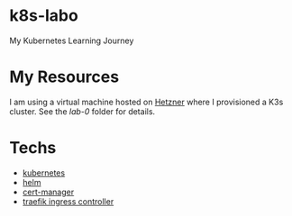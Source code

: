 # k8s-labo
My Kubernetes Learning Journey

# My Resources

I am using a virtual machine hosted on [Hetzner](https://www.hetzner.com/cloud/) where I provisioned a K3s cluster. See the *lab-0* folder for details.

# Techs

* [kubernetes](https://docs.k3s.io/)
* [helm](https://helm.sh/docs/helm/helm_install/)  
* [cert-manager](https://cert-manager.io/docs/installation/helm/)  
* [traefik ingress controller](https://doc.traefik.io/traefik/providers/kubernetes-ingress/)  